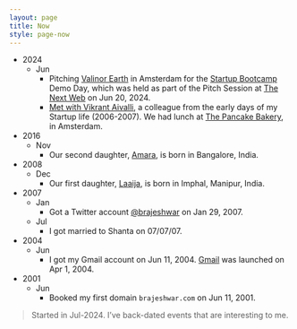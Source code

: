 ```yaml
---
layout: page
title: Now
style: page-now
---
```


- 2024
	- Jun
		- Pitching [Valinor Earth](https://valinor.earth/) in Amsterdam for the [Startup Bootcamp](https://www.startupbootcamp.org) Demo Day, which was held as part of the Pitch Session at [The Next Web](https://thenextweb.com) on Jun 20, 2024.
		- [Met with Vikrant Aivalli](https://x.com/brajeshwar/status/1811610910298972419), a colleague from the early days of my Startup life (2006-2007). We had lunch at [The Pancake Bakery](https://pancake.nl), in Amsterdam.
- 2016
	- Nov
		- Our second daughter, [Amara](https://amara.oinam.com/), is born in Bangalore, India.
- 2008
	- Dec
		- Our first daughter, [Laaija](https://laaija.com/), is born in Imphal, Manipur, India.
- 2007
	- Jan
		- Got a Twitter account [@brajeshwar](https://x.com/brajeshwar) on Jan 29, 2007.
	- Jul
		- I got married to Shanta on 07/07/07.
- 2004
	- Jun
		- I got my Gmail account on Jun 11, 2004. [Gmail](https://en.wikipedia.org/wiki/Gmail) was launched on Apr 1, 2004.
- 2001
	- Jun
		- Booked my first domain `brajeshwar.com` on Jun 11, 2001.
		
<article>
	<p>
		<blockquote>
			Started in Jul-2024.
			I’ve back-dated events that are interesting to me.
		</blockquote>
	</p>
</article>